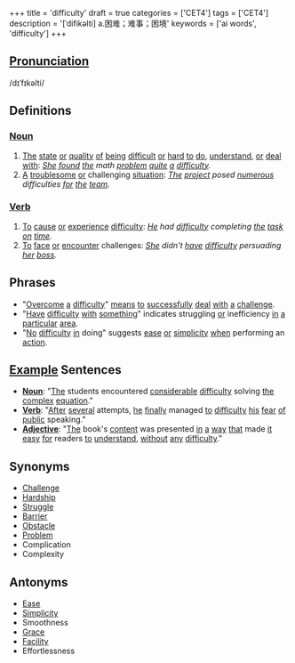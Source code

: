 +++
title = 'difficulty'
draft = true
categories = ['CET4']
tags = ['CET4']
description = '[ˈdifikəlti] a.困难；难事；困境'
keywords = ['ai words', 'difficulty']
+++

## [Pronunciation](/post/pronunciation/)
/dɪˈfɪkəlti/

## Definitions
### [Noun](/post/noun/)
1. [The](/post/the/) [state](/post/state/) [or](/post/or/) [quality](/post/quality/) [of](/post/of/) [being](/post/being/) [difficult](/post/difficult/) [or](/post/or/) [hard](/post/hard/) [to](/post/to/) [do](/post/do/), [understand](/post/understand/), [or](/post/or/) [deal](/post/deal/) [with](/post/with/): *[She](/post/she/) [found](/post/found/) [the](/post/the/) math [problem](/post/problem/) [quite](/post/quite/) [a](/post/a/) [difficulty](/post/difficulty/).*
2. [A](/post/a/) [troublesome](/post/troublesome/) [or](/post/or/) challenging [situation](/post/situation/): *[The](/post/the/) [project](/post/project/) posed [numerous](/post/numerous/) difficulties [for](/post/for/) [the](/post/the/) [team](/post/team/).*

### [Verb](/post/verb/)
1. [To](/post/to/) [cause](/post/cause/) [or](/post/or/) [experience](/post/experience/) [difficulty](/post/difficulty/): *[He](/post/he/) had [difficulty](/post/difficulty/) completing [the](/post/the/) [task](/post/task/) [on](/post/on/) [time](/post/time/).*
2. [To](/post/to/) [face](/post/face/) [or](/post/or/) [encounter](/post/encounter/) challenges: *[She](/post/she/) didn't [have](/post/have/) [difficulty](/post/difficulty/) persuading [her](/post/her/) [boss](/post/boss/).*

## Phrases
- "[Overcome](/post/overcome/) [a](/post/a/) [difficulty](/post/difficulty/)" [means](/post/means/) [to](/post/to/) [successfully](/post/successfully/) [deal](/post/deal/) [with](/post/with/) [a](/post/a/) [challenge](/post/challenge/).
- "[Have](/post/have/) [difficulty](/post/difficulty/) [with](/post/with/) [something](/post/something/)" indicates struggling [or](/post/or/) inefficiency [in](/post/in/) [a](/post/a/) [particular](/post/particular/) [area](/post/area/).
- "[No](/post/no/) [difficulty](/post/difficulty/) [in](/post/in/) doing" suggests [ease](/post/ease/) [or](/post/or/) [simplicity](/post/simplicity/) [when](/post/when/) performing an [action](/post/action/).

## [Example](/post/example/) Sentences
- **[Noun](/post/noun/)**: "[The](/post/the/) students encountered [considerable](/post/considerable/) [difficulty](/post/difficulty/) solving [the](/post/the/) [complex](/post/complex/) [equation](/post/equation/)."
- **[Verb](/post/verb/)**: "[After](/post/after/) [several](/post/several/) attempts, [he](/post/he/) [finally](/post/finally/) managed [to](/post/to/) [difficulty](/post/difficulty/) [his](/post/his/) [fear](/post/fear/) [of](/post/of/) [public](/post/public/) speaking."
- **[Adjective](/post/adjective/)**: "[The](/post/the/) book's [content](/post/content/) was presented [in](/post/in/) [a](/post/a/) [way](/post/way/) [that](/post/that/) made [it](/post/it/) [easy](/post/easy/) [for](/post/for/) readers [to](/post/to/) [understand](/post/understand/), [without](/post/without/) [any](/post/any/) [difficulty](/post/difficulty/)."

## Synonyms
- [Challenge](/post/challenge/)
- [Hardship](/post/hardship/)
- [Struggle](/post/struggle/)
- [Barrier](/post/barrier/)
- [Obstacle](/post/obstacle/)
- [Problem](/post/problem/)
- Complication
- Complexity

## Antonyms
- [Ease](/post/ease/)
- [Simplicity](/post/simplicity/)
- Smoothness
- [Grace](/post/grace/)
- [Facility](/post/facility/)
- Effortlessness
